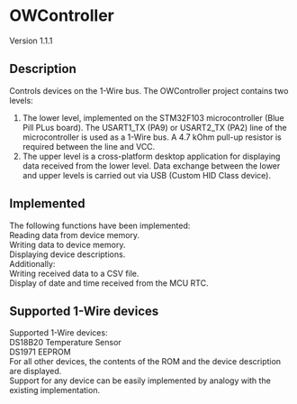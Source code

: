 # OWController
Version 1.1.1
## Description
Controls devices on the 1-Wire bus.
The OWController project contains two levels:
1. The lower level, implemented on the STM32F103 microcontroller (Blue Pill PLus board).
   The USART1_TX (PA9) or USART2_TX (PA2) line of the microcontroller is used as a 1-Wire bus.
   A 4.7 kOhm pull-up resistor is required between the line and VCC.
3. The upper level is a cross-platform desktop application for displaying data received from the lower level.
Data exchange between the lower and upper levels is carried out via USB (Custom HID Class device).
## Implemented
The following functions have been implemented:\
Reading data from device memory.\
Writing data to device memory.\
Displaying device descriptions.\
Additionally:\
Writing received data to a CSV file.\
Display of date and time received from the MCU RTC.
## Supported 1-Wire devices
Supported 1-Wire devices:\
DS18B20 Temperature Sensor\
DS1971 EEPROM\
For all other devices, the contents of the ROM and the device description are displayed.\
Support for any device can be easily implemented by analogy with the existing implementation.
